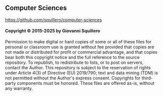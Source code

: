 ## Computer Sciences

<https://github.com/squillero/computer-sciences>

#### Copyright © 2015-2025 by Giovanni Squillero

Permission to make digital or hard copies of some or all of these files for
personal or classroom use is granted without fee provided that copies are not
made or distributed for profit or commercial advantage, and that copies bear
both this copyright notice and the full reference to the source repository.
To republish, to redistribute to lists, or to post on servers, contact the
Author. This repository is subject to the reservation of rights under Article
4(3) of Directive (EU) 2019/790; text and data mining (TDM) is not permitted
without the Author's express consent. Copyrights for third-party components
must be honored. These files are offered as-is, without any warranty.
